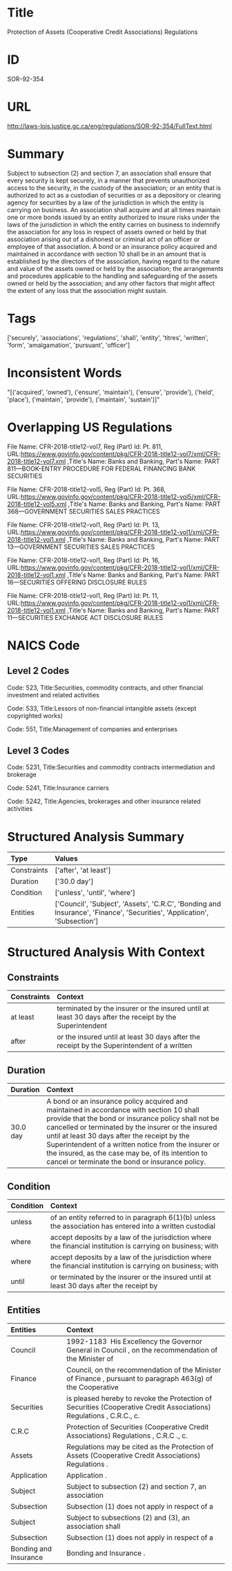 # Title
Protection of Assets (Cooperative Credit Associations) Regulations


# ID
SOR-92-354

# URL
http://laws-lois.justice.gc.ca/eng/regulations/SOR-92-354/FullText.html


# Summary
Subject to subsection (2) and section 7, an association shall ensure that every security is kept securely, in a manner that prevents unauthorized access to the security, in the custody of the association; or an entity that is authorized to act as a custodian of securities or as a depository or clearing agency for securities by a law of the jurisdiction in which the entity is carrying on business.
An association shall acquire and at all times maintain one or more bonds issued by an entity authorized to insure risks under the laws of the jurisdiction in which the entity carries on business to indemnify the association for any loss in respect of assets owned or held by that association arising out of a dishonest or criminal act of an officer or employee of that association.
A bond or an insurance policy acquired and maintained in accordance with section 10 shall be in an amount that is established by the directors of the association, having regard to the nature and value of the assets owned or held by the association; the arrangements and procedures applicable to the handling and safeguarding of the assets owned or held by the association; and any other factors that might affect the extent of any loss that the association might sustain.


# Tags
['securely', 'associations', 'regulations', 'shall', 'entity', 'titres', 'written', 'form', 'amalgamation', 'pursuant', 'officer']


# Inconsistent Words
"[('acquired', 'owned'), ('ensure', 'maintain'), ('ensure', 'provide'), ('held', 'place'), ('maintain', 'provide'), ('maintain', 'sustain')]"


# Overlapping US Regulations
File Name: CFR-2018-title12-vol7, Reg (Part) Id: Pt. 811, URL:https://www.govinfo.gov/content/pkg/CFR-2018-title12-vol7/xml/CFR-2018-title12-vol7.xml
,Title's Name: Banks and Banking, Part's Name: PART 811—BOOK-ENTRY PROCEDURE FOR FEDERAL FINANCING BANK SECURITIES

File Name: CFR-2018-title12-vol5, Reg (Part) Id: Pt. 368, URL:https://www.govinfo.gov/content/pkg/CFR-2018-title12-vol5/xml/CFR-2018-title12-vol5.xml
,Title's Name: Banks and Banking, Part's Name: PART 368—GOVERNMENT SECURITIES SALES PRACTICES

File Name: CFR-2018-title12-vol1, Reg (Part) Id: Pt. 13, URL:https://www.govinfo.gov/content/pkg/CFR-2018-title12-vol1/xml/CFR-2018-title12-vol1.xml
,Title's Name: Banks and Banking, Part's Name: PART 13—GOVERNMENT SECURITIES SALES PRACTICES

File Name: CFR-2018-title12-vol1, Reg (Part) Id: Pt. 16, URL:https://www.govinfo.gov/content/pkg/CFR-2018-title12-vol1/xml/CFR-2018-title12-vol1.xml
,Title's Name: Banks and Banking, Part's Name: PART 16—SECURITIES OFFERING DISCLOSURE RULES

File Name: CFR-2018-title12-vol1, Reg (Part) Id: Pt. 11, URL:https://www.govinfo.gov/content/pkg/CFR-2018-title12-vol1/xml/CFR-2018-title12-vol1.xml
,Title's Name: Banks and Banking, Part's Name: PART 11—SECURITIES EXCHANGE ACT DISCLOSURE RULES




# NAICS Code
## Level 2 Codes
Code: 523, Title:Securities, commodity contracts, and other financial investment and related activities

Code: 533, Title:Lessors of non-financial intangible assets (except copyrighted works)

Code: 551, Title:Management of companies and enterprises




## Level 3 Codes
Code: 5231, Title:Securities and commodity contracts intermediation and brokerage

Code: 5241, Title:Insurance carriers

Code: 5242, Title:Agencies, brokerages and other insurance related activities







# Structured Analysis Summary
| Type        | Values                                                                                                                   |
|:------------|:-------------------------------------------------------------------------------------------------------------------------|
| Constraints | ['after', 'at least']                                                                                                    |
| Duration    | ['30.0 day']                                                                                                             |
| Condition   | ['unless', 'until', 'where']                                                                                             |
| Entities    | ['Council', 'Subject', 'Assets', 'C.R.C', 'Bonding and Insurance', 'Finance', 'Securities', 'Application', 'Subsection'] |


# Structured Analysis With Context
 


## Constraints
| Constraints   | Context                                                                                                 |
|:--------------|:--------------------------------------------------------------------------------------------------------|
| at least      | terminated by the insurer or the insured until at least 30 days after the receipt by the Superintendent |
| after         | or the insured until at least 30 days after the receipt by the Superintendent of a written              |


## Duration
| Duration   | Context                                                                                                                                                                                                                                                                                                                                                                                                              |
|:-----------|:---------------------------------------------------------------------------------------------------------------------------------------------------------------------------------------------------------------------------------------------------------------------------------------------------------------------------------------------------------------------------------------------------------------------|
| 30.0 day   | A bond or an insurance policy acquired and maintained in accordance with section 10 shall provide that the bond or insurance policy shall not be cancelled or terminated by the insurer or the insured until at least 30 days after the receipt by the Superintendent of a written notice from the insurer or the insured, as the case may be, of its intention to cancel or terminate the bond or insurance policy. |


## Condition
| Condition   | Context                                                                                                    |
|:------------|:-----------------------------------------------------------------------------------------------------------|
| unless      | of an entity referred to in paragraph 6(1)(b) unless the association has entered into a written custodial  |
| where       | accept deposits by a law of the jurisdiction where the financial institution is carrying on business; with |
| where       | accept deposits by a law of the jurisdiction where the financial institution is carrying on business; with |
| until       | or terminated by the insurer or the insured until at least 30 days after the receipt by                    |


## Entities
| Entities              | Context                                                                                                              |
|:----------------------|:---------------------------------------------------------------------------------------------------------------------|
| Council               | 1992-1183  His Excellency the Governor General in  Council , on the recommendation of the Minister of                |
| Finance               | Council, on the recommendation of the Minister of Finance , pursuant to paragraph 463(g) of the Cooperative          |
| Securities            | is pleased hereby to revoke the Protection of Securities  (Cooperative Credit Associations) Regulations , C.R.C., c. |
| C.R.C                 | Protection of Securities (Cooperative Credit Associations) Regulations , C.R.C ., c.                                 |
| Assets                | Regulations may be cited as the Protection of Assets  (Cooperative Credit Associations) Regulations .                |
| Application           | Application .                                                                                                        |
| Subject               | Subject to subsection (2) and section 7, an association                                                              |
| Subsection            | Subsection (1) does not apply in respect of a                                                                        |
| Subject               | Subject to subsections (2) and (3), an association shall                                                             |
| Subsection            | Subsection (1) does not apply in respect of a                                                                        |
| Bonding and Insurance | Bonding and Insurance .                                                                                              |


